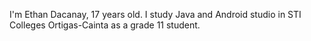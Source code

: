 I'm Ethan Dacanay, 17 years old. I study Java and Android studio in STI Colleges Ortigas-Cainta as a grade 11 student.
